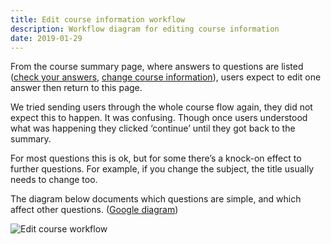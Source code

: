 ```yaml
---
title: Edit course information workflow
description: Workflow diagram for editing course information
date: 2019-01-29
---
```


From the course summary page, where answers to questions are listed ([check your answers](/publish-teacher-training-courses/new-course-iteration-14-jan#check-your-answers), [change course information](/publish-teacher-training-courses/new-course-iteration-14-jan#change-course-information)), users expect to edit one answer then return to this page.

We tried sending users through the whole course flow again, they did not expect this to happen. It was confusing. Though once users understood what was happening they clicked ‘continue’ until they got back to the summary.

For most questions this is ok, but for some there’s a knock-on effect to further questions. For example, if you change the subject, the title usually needs to change too.

The diagram below documents which questions are simple, and which affect other questions. ([Google diagram](https://docs.google.com/drawings/d/1OrJYSTmRSJD2GEAWFnr2lXLNo7A9J9GDsPMQUm0Pi0M/edit))

![Edit course workflow](/publish-teacher-training-courses/edit-course-workflow/workflow.svg)
